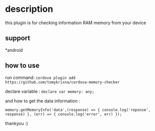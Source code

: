 # description 
this plugin is for checking information RAM memory from your device 

## support
*android

## how to use
run command:
`cordova plugin add https://github.com/tomykrisna/cordova-memory-checker`

declare variable :
`declare var memory: any;`

and how to get the data information :

`memory.getMemoryInfo('data',(response) => {
       console.log('reponse', response)
     }, (err) => {
       console.log('error', err)
     });`


thankyou :)
